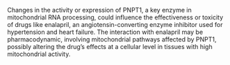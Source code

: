 Changes in the activity or expression of PNPT1, a key enzyme in mitochondrial RNA processing, could influence the effectiveness or toxicity of drugs like enalapril, an angiotensin-converting enzyme inhibitor used for hypertension and heart failure. The interaction with enalapril may be pharmacodynamic, involving mitochondrial pathways affected by PNPT1, possibly altering the drug’s effects at a cellular level in tissues with high mitochondrial activity.